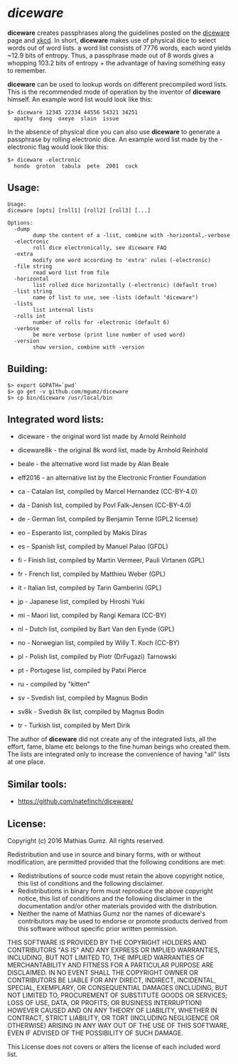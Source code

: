 # *diceware*

**diceware** creates passphrases along the guidelines posted on the [diceware]
page and [xkcd]. In short, **diceware** makes use of physical dice to select
words out of word lists. a word list consists of 7776 words, each word yields
~12.9 bits of entropy. Thus, a passphrase made out of 8 words gives a whopping
103.2 bits of entropy + the advantage of having something easy to remember.

**diceware** can be used to lookup words on different precompiled word lists.
This is the recommended mode of operation by the inventor of **diceware**
himself. An example word list would look like this:

    $> diceware 12345 22334 44556 54321 34251
      apathy  dang  oxeye  slain  issue

In the absence of physical dice you can also use **diceware** to generate a
passphrase by rolling electronic dice. An example word list made by the
-electronic flag would look like this:

    $> diceware -electronic
      hondo  groton  tabula  pete  2001  cock


## Usage:

    Usage:
    diceware [opts] [roll1] [roll2] [roll3] [...]

    Options:
      -dump
            dump the content of a -list, combine with -horizontal,-verbose
      -electronic
            roll dice electronically, see diceware FAQ
      -extra
            modify one word according to 'extra' rules (-electronic)
      -file string
            read word list from file
      -horizontal
            list rolled dice horizontally (-electronic) (default true)
      -list string
            name of list to use, see -lists (default "diceware")
      -lists
            list internal lists
      -rolls int
            number of rolls for -electronic (default 6)
      -verbose
            be more verbose (print line number of used word)
      -version
            show version, combine with -version



## Building:

    $> export GOPATH=`pwd`
    $> go get -v github.com/mgumz/diceware
    $> cp bin/diceware /usr/local/bin

## Integrated word lists:

* diceware - the original word list made by Arnold Reinhold
* diceware8k - the original 8k word list, made by Arnhold Reinhold
* beale - the alternative word list made by Alan Beale
* eff2016 - an alternative list by the Electronic Frontier Foundation

* ca - Catalan list, compiled by Marcel Hernandez (CC-BY-4.0)
* da - Danish list, compiled by Povl Falk-Jensen (CC-BY-4.0)
* de - German list, compiled by Benjamin Tenne (GPL2 license)
* eo - Esperanto list, compiled by Makis Diras
* es - Spanish list, compiled by Manuel Palao (GFDL)
* fi - Finish list, compiled by Martin Vermeer, Pauli Virtanen (GPL)
* fr - French list, compiled by Matthieu Weber (GPL)
* it - Italian list, compiled by Tarin Gamberini (GPL)
* jp - Japanese list, compiled by Hiroshi Yuki
* mi - Maori list, compiled by Rangi Kemara (CC-BY)
* nl - Dutch list, compiled by Bart Van den Eynde (GPL)
* no - Norwegian list, compiled by Willy T. Koch (CC-BY)
* pl - Polish list, compiled by Piotr (DrFugazi) Tarnowski
* pt - Portugese list, compiled by Patxi Pierce
* ru - compiled by "kitten"
* sv - Svedish list, compiled by Magnus Bodin
* sv8k - Svedish 8k list, compiled by Magnus Bodin
* tr - Turkish list, compiled by Mert Dirik

The author of **diceware** did not create any of the integrated lists, all
the effort, fame, blame etc belongs to the fine human beings who created
them. The lists are integrated only to increase the convenience of having
"all" lists at one place.


## Similar tools:

* https://github.com/natefinch/diceware/


## License:

Copyright (c) 2016 Mathias Gumz. All rights reserved.

Redistribution and use in source and binary forms, with or without
modification, are permitted provided that the following conditions are
met:

   * Redistributions of source code must retain the above copyright
     notice, this list of conditions and the following disclaimer.
   * Redistributions in binary form must reproduce the above
     copyright notice, this list of conditions and the following
     disclaimer in the documentation and/or other materials provided
     with the distribution.
   * Neither the name of Mathias Gumz nor the names of diceware's
     contributors may be used to endorse or promote products derived
     from this software without specific prior written permission.

THIS SOFTWARE IS PROVIDED BY THE COPYRIGHT HOLDERS AND CONTRIBUTORS
"AS IS" AND ANY EXPRESS OR IMPLIED WARRANTIES, INCLUDING, BUT NOT
LIMITED TO, THE IMPLIED WARRANTIES OF MERCHANTABILITY AND FITNESS FOR
A PARTICULAR PURPOSE ARE DISCLAIMED. IN NO EVENT SHALL THE COPYRIGHT
OWNER OR CONTRIBUTORS BE LIABLE FOR ANY DIRECT, INDIRECT, INCIDENTAL,
SPECIAL, EXEMPLARY, OR CONSEQUENTIAL DAMAGES (INCLUDING, BUT NOT
LIMITED TO, PROCUREMENT OF SUBSTITUTE GOODS OR SERVICES; LOSS OF USE,
DATA, OR PROFITS; OR BUSINESS INTERRUPTION) HOWEVER CAUSED AND ON ANY
THEORY OF LIABILITY, WHETHER IN CONTRACT, STRICT LIABILITY, OR TORT
(INCLUDING NEGLIGENCE OR OTHERWISE) ARISING IN ANY WAY OUT OF THE USE
OF THIS SOFTWARE, EVEN IF ADVISED OF THE POSSIBILITY OF SUCH DAMAGE.

This License does not covers or alters the license of each included word
list.


[diceware]: http://world.std.com/~reinhold/diceware.html
[xkcd]: https://xkcd.com/936/
